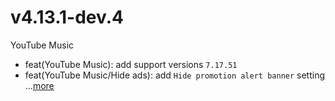 # v4.13.1-dev.4
YouTube Music
- feat(YouTube Music): add support versions `7.17.51`
- feat(YouTube Music/Hide ads): add `Hide promotion alert banner` setting ...[more](https://github.com/inotia00/revanced-patches/releases/tag/v4.13.1-dev.1)
